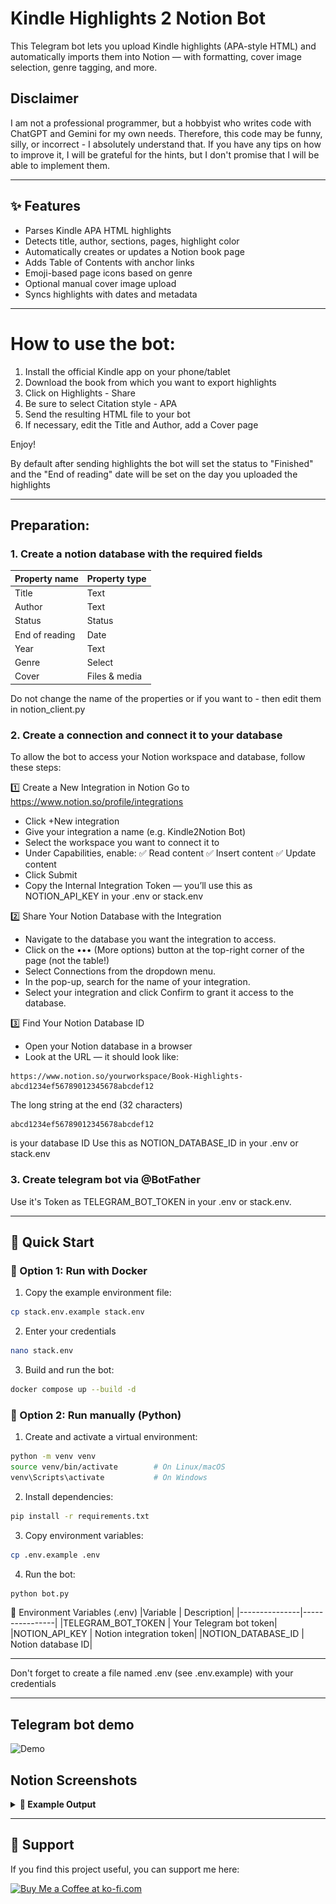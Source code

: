 # Kindle Highlights 2 Notion Bot 

This Telegram bot lets you upload Kindle highlights (APA-style HTML) and automatically imports them into Notion — with formatting, cover image selection, genre tagging, and more.


## Disclaimer
I am not a professional programmer, but a hobbyist who writes code with ChatGPT and Gemini for my own needs. Therefore, this code may be funny, silly, or incorrect - I absolutely understand that. If you have any tips on how to improve it, I will be grateful for the hints, but I don't promise that I will be able to implement them.


---

## ✨ Features

- Parses Kindle APA HTML highlights
- Detects title, author, sections, pages, highlight color
- Automatically creates or updates a Notion book page
- Adds Table of Contents with anchor links
- Emoji-based page icons based on genre
- Optional manual cover image upload
- Syncs highlights with dates and metadata
---
# How to use the bot:
1. Install the official Kindle app on your phone/tablet
2. Download the book from which you want to export highlights
3. Click on Highlights - Share
4. Be sure to select Citation style - APA
5. Send the resulting HTML file to your bot
6. If necessary, edit the Title and Author, add a Cover page

Enjoy!

By default after sending highlights the bot will set the status to "Finished" and the "End of reading" date will be set on the day you uploaded the highlights

---
## Preparation:
### 1. Create a notion database with the required fields

|Property name | Property type|
|---------------|----------------|
|Title | Text|
|Author | Text|
|Status | Status|
|End of reading | Date|
|Year | Text|
|Genre | Select|
|Cover | Files & media|

Do not change the name of the properties or if you want to - then edit them in notion_client.py

### 2. Create a connection and connect it to your database
To allow the bot to access your Notion workspace and database, follow these steps:

1️⃣ Create a New Integration in Notion
Go to https://www.notion.so/profile/integrations
- Click +New integration
- Give your integration a name (e.g. Kindle2Notion Bot)
- Select the workspace you want to connect it to
- Under Capabilities, enable:
  ✅ Read content
  ✅ Insert content
  ✅ Update content
- Click Submit
- Copy the Internal Integration Token — you’ll use this as NOTION_API_KEY in your .env or stack.env

2️⃣ Share Your Notion Database with the Integration
- Navigate to the database you want the integration to access.
- Click on the ••• (More options) button at the top-right corner of the page (not the table!)
- Select Connections from the dropdown menu.
- In the pop-up, search for the name of your integration.
- Select your integration and click Confirm to grant it access to the database.

3️⃣ Find Your Notion Database ID
- Open your Notion database in a browser
- Look at the URL — it should look like:
```text
https://www.notion.so/yourworkspace/Book-Highlights-abcd1234ef56789012345678abcdef12
```

The long string at the end (32 characters) 
```text
abcd1234ef56789012345678abcdef12
```
is your database ID
Use this as NOTION_DATABASE_ID in your .env or stack.env

### 3. Create telegram bot via @BotFather
Use it's Token as TELEGRAM_BOT_TOKEN in your .env or stack.env.


---
## 🚀 Quick Start

### 🐳 Option 1: Run with Docker

1. Copy the example environment file:
```bash
cp stack.env.example stack.env
```
2. Enter  your credentials
```bash
nano stack.env
```
3. Build and run the bot:
```bash
docker compose up --build -d
```

### 🐍 Option 2: Run manually (Python)
1. Create and activate a virtual environment:
```bash
python -m venv venv
source venv/bin/activate        # On Linux/macOS
venv\Scripts\activate           # On Windows
```

2. Install dependencies:
```bash
pip install -r requirements.txt
```

3. Copy environment variables:
```bash
cp .env.example .env
```

4. Run the bot:
```bash
python bot.py
```

🔐 Environment Variables (.env)
|Variable | Description|
|---------------|----------------|
|TELEGRAM_BOT_TOKEN | Your Telegram bot token|
|NOTION_API_KEY | Notion integration token|
|NOTION_DATABASE_ID | Notion database ID|

---
Don't forget to create a file named .env (see .env.example) with your credentials

---
## Telegram bot demo
![Demo](assets/demo.gif)

## Notion Screenshots
<details>
<summary><b>📸 Example Output</b></summary>
<img src="assets/preview3.png" width="600"/>
<img src="assets/preview4.png" width="600"/>
<img src="assets/preview1.png" width="600"/>
<img src="assets/preview2.png" width="600"/>
</details>

---
## 💖 Support

If you find this project useful, you can support me here:

<a href='https://ko-fi.com/V7V71DIZWQ' target='_blank'><img height='36' style='border:0px;height:36px;' src='https://storage.ko-fi.com/cdn/kofi6.png?v=6' border='0' alt='Buy Me a Coffee at ko-fi.com' /></a>

